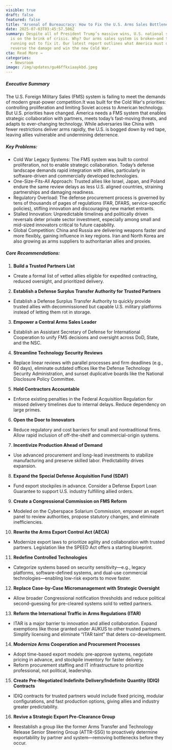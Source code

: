 ```yaml
---
visible: true
draft: false
featured: false
title: "Arsenal of Bureaucracy: How to Fix the U.S. Arms Sales Bottleneck"
date: 2025-07-03T03:45:57.506Z
summary: Despite all of President Trump’s massive wins, U.S. national security
  is on the brink of crisis. Why? Our arms sales system is broken—and time is
  running out to fix it. Our latest report outlines what America must do to
  reverse the damage and win the new Cold War.
cta: Read More →
categories:
  - Newsroom
image: /img/updates/gu46ffkxiaaykbd.jpeg
---
```

##### **Executive Summary**

The U.S. Foreign Military Sales (FMS) system is failing to meet the demands of modern great-power competition.It was built for the Cold War's priorities: controlling proliferation and limiting Soviet access to American technology. But U.S. priorities have changed. America needs a FMS system that enables strategic collaboration with partners, meets today’s fast-moving threats, and adapts to ever-changing technology. While adversaries like China with fewer restrictions deliver arms rapidly, the U.S. is bogged down by red tape, leaving allies vulnerable and undermining deterrence.

##### Key Problems:

* Cold War Legacy Systems: The FMS system was built to control proliferation, not to enable strategic collaboration. Today’s defense landscape demands rapid integration with allies, particularly in software-driven and commercially developed technologies.
* One-Size-Fits-All Approach: Trusted allies like Israel, Japan, and Poland endure the same review delays as less U.S. aligned countries, straining partnerships and damaging readiness.
* Regulatory Overload: The defense procurement process is governed by tens of thousands of pages of regulations (FAR, DFARS, service-specific policies), stifling innovation and discouraging new market entrants.
* Stalled Innovation: Unpredictable timelines and politically driven reversals deter private sector investment, especially among small and mid-sized innovators critical to future capability.
* Global Competition: China and Russia are delivering weapons faster and more flexibly, gaining influence in key regions. Iran and North Korea are also growing as arms suppliers to authoritarian allies and proxies.

##### **Core Recommendations:**

1. **Build a Trusted Partners List**
* Create a formal list of vetted allies eligible for expedited contracting, reduced oversight, and prioritized delivery. 

2. **Establish a Defense Surplus Transfer Authority for Trusted Partners**
* Establish a Defense Surplus Transfer Authority to quickly provide trusted allies with decommissioned but capable U.S. military platforms instead of letting them rot in storage.

3. **Empower a Central Arms Sales Leader**
* Establish an Assistant Secretary of Defense for International Cooperation to unify FMS decisions and oversight across DoD, State, and the NSC.

4. **Streamline Technology Security Reviews**
* Replace linear reviews with parallel processes and firm deadlines (e.g., 60 days), eliminate outdated offices like the Defense Technology Security Administration, and sunset duplicative boards like the National Disclosure Policy Committee.

5. **Hold Contractors Accountable**
* Enforce existing penalties in the Federal Acquisition Regulation for missed delivery timelines due to internal delays. Reduce dependency on large primes.

6. **Open the Door to Innovators**
* Reduce regulatory and cost barriers for small and nontraditional firms. Allow rapid inclusion of off-the-shelf and commercial-origin systems.

7. **Incentivize Production Ahead of Demand**
* Use advanced procurement and long-lead investments to stabilize manufacturing and preserve skilled labor. Predictability drives expansion.

8. **Expand the Special Defense Acquisition Fund (SDAF)** 
* Fund export stockpiles in advance. Consider a Defense Export Loan Guarantee to support U.S. industry fulfilling allied orders.

9. **Create a Congressional Commission on FMS Reform**
* Modeled on the Cyberspace Solarium Commission, empower an expert panel to review authorities, propose statutory changes, and eliminate inefficiencies.

10. **Rewrite the Arms Export Control Act (AECA)**
* Modernize export laws to prioritize agility and collaboration with trusted partners. Legislation like the SPEED Act offers a starting blueprint.

11. **Redefine Controlled Technologies**
* Categorize systems based on security sensitivity—e.g., legacy platforms, software-defined systems, and dual-use commercial technologies—enabling low-risk exports to move faster.

12. **Replace Case-by-Case Micromanagement with Strategic Oversight**
* Allow broader Congressional notification thresholds and reduce political second-guessing for pre-cleared systems sold to vetted partners.

13. **Reform the International Traffic in Arms Regulations (ITAR)**
* ITAR is a major barrier to innovation and allied collaboration. Expand exemptions like those granted under AUKUS to other trusted partners. Simplify licensing and eliminate “ITAR taint” that deters co-development.

14. **Modernize Arms Cooperation and Procurement Processes**
* Adopt time-based export models: pre-approve systems, negotiate pricing in advance, and stockpile inventory for faster delivery.
* Reform procurement staffing and IT infrastructure to prioritize professional, not political, leadership.

15. **Create Pre-Negotiated Indefinite Delivery/Indefinite Quantity (IDIQ) Contracts**
* IDIQ contracts for trusted partners would include fixed pricing, modular configurations, and fast production options, giving allies and industry greater predictability.

16. **Revive a Strategic Export Pre-Clearance Group**
* Reestablish a group like the former Arms Transfer and Technology Release Senior Steering Group (ATTR-SSG) to proactively determine exportability by partner and system—removing bottlenecks before they occur.